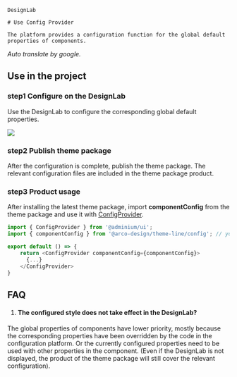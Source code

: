 `````
DesignLab

# Use Config Provider

The platform provides a configuration function for the global default properties of components.
`````
*Auto translate by google.*

## Use in the project

### step1 Configure on the DesignLab

Use the DesignLab to configure the corresponding global default properties.

![](https://lf3-static.bytednsdoc.com/obj/eden-cn/unpzlK_vjyH/ljhwZthlaukjlkulzlp/DesignLab/20221122-113719.gif
)

### step2 Publish theme package

After the configuration is complete, publish the theme package. The relevant configuration files are included in the theme package product.


### step3 Product usage

After installing the latest theme package, import **componentConfig** from the theme package and use it with [ConfigProvider](/react/components/config-provider).

```js
import { ConfigProvider } from '@adminium/ui';
import { componentConfig } from '@arco-design/theme-line/config'; // you'r theme package name

export default () => {
    return <ConfigProvider componentConfig={componentConfig}>
      {...}
    </ConfigProvider>
}
```

## FAQ

1. #### The configured style does not take effect in the DesignLab?

The global properties of components have lower priority, mostly because the corresponding properties have been overridden by the code in the configuration platform.
Or the currently configured properties need to be used with other properties in the component. (Even if the DesignLab is not displayed, the product of the theme package will still cover the relevant configuration).
